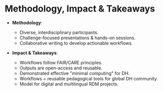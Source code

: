 # Methodology, Impact & Takeaways

- **Methodology**:
  - Diverse, interdisciplinary participants.
  - Challenge-focused presentations & hands-on sessions.
  - Collaborative writing to develop actionable workflows.
 
- **Impact & Takeaways**:
  - Workflows follow FAIR/CARE principles.
  - Outputs are open-access and reusable.
  - Demonstrated effective "minimal computing" for DH.
  - Workflows = reusable pedagogical tools for global DH community.
  - Model for digital and multilingual RDM projects.

